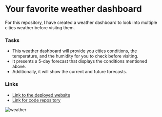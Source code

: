 # Your favorite weather dashboard

For this repository, I have created a weather dashboard to look into multiple cities weather before visitng them. 

### Tasks

* This weather dashboard will provide you cities conditions, the temperature, and the humidity for you to check before visiting.
* It presents a 5-day forecast that displays the conditions mentioned above.
* Additionally, it will show the current and future forecasts.


### Links

* <a href="https://tanyaleepr.github.io/weather-dashboard//"> Link to the deployed website </a>
* <a href="https://github.com/tanyaleepr/weather-dashboard"> Link for code repository </a>


![weather](https://user-images.githubusercontent.com/92898110/150708780-e4175235-8613-4a75-b0c6-2644d846144f.png)
